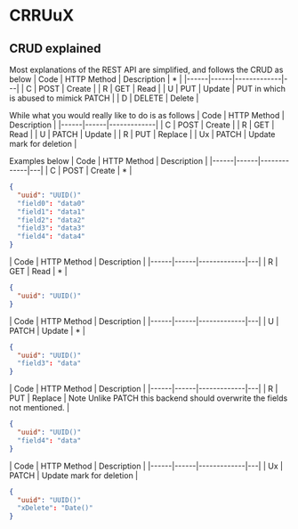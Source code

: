 # CRRUuX
## CRUD explained
Most explanations of the REST API are simplified, and follows the CRUD as below
| Code | HTTP Method | Description | * |
|------|------|-------------|---|
| C | POST   | Create |
| R | GET    | Read   |
| U | PUT    | Update | PUT in which is abused to mimick PATCH |
| D | DELETE | Delete |

While what you would really like to do is as follows
| Code | HTTP Method | Description |
|------|------|-------------|
| C  | POST   | Create  |
| R  | GET    | Read    |
| U  | PATCH  | Update  |
| R  | PUT    | Replace |
| Ux | PATCH  | Update mark for deletion  |

Examples below
| Code | HTTP Method | Description |
|------|------|-------------|---|
| C | POST | Create | * |
```JSON
{
  "uuid": "UUID()"
  "field0": "data0"
  "field1": "data1"
  "field2": "data2"
  "field3": "data3"
  "field4": "data4"
}
```
| Code | HTTP Method | Description |
|------|------|-------------|---|
| R  | GET    | Read    | * |
```JSON
{
  "uuid": "UUID()"
}
```
| Code | HTTP Method | Description |
|------|------|-------------|---|
| U  | PATCH  | Update  | * |
```JSON
{
  "uuid": "UUID()"
  "field3": "data"
}
```
| Code | HTTP Method | Description |
|------|------|-------------|---|
| R  | PUT    | Replace | Note Unlike PATCH this backend should overwrite the fields not mentioned. |
```JSON
{
  "uuid": "UUID()"
  "field4": "data"
}
```
| Code | HTTP Method | Description |
|------|------|-------------|---|
| Ux | PATCH  | Update mark for deletion  |
```JSON
{
  "uuid": "UUID()"
  "xDelete": "Date()"
}
```
